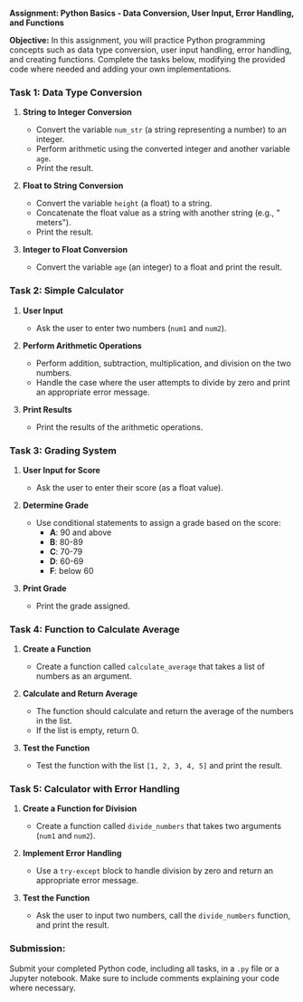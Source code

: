 **Assignment: Python Basics - Data Conversion, User Input, Error Handling, and Functions**

**Objective:** In this assignment, you will practice Python programming concepts such as data type conversion, user input handling, error handling, and creating functions. Complete the tasks below, modifying the provided code where needed and adding your own implementations.

### **Task 1: Data Type Conversion**
1. **String to Integer Conversion**
   - Convert the variable `num_str` (a string representing a number) to an integer.
   - Perform arithmetic using the converted integer and another variable `age`.
   - Print the result.

2. **Float to String Conversion**
   - Convert the variable `height` (a float) to a string.
   - Concatenate the float value as a string with another string (e.g., " meters").
   - Print the result.

3. **Integer to Float Conversion**
   - Convert the variable `age` (an integer) to a float and print the result.

### **Task 2: Simple Calculator**
1. **User Input**
   - Ask the user to enter two numbers (`num1` and `num2`).

2. **Perform Arithmetic Operations**
   - Perform addition, subtraction, multiplication, and division on the two numbers.
   - Handle the case where the user attempts to divide by zero and print an appropriate error message.

3. **Print Results**
   - Print the results of the arithmetic operations.

### **Task 3: Grading System**
1. **User Input for Score**
   - Ask the user to enter their score (as a float value).

2. **Determine Grade**
   - Use conditional statements to assign a grade based on the score:
     - **A**: 90 and above
     - **B**: 80-89
     - **C**: 70-79
     - **D**: 60-69
     - **F**: below 60

3. **Print Grade**
   - Print the grade assigned.

### **Task 4: Function to Calculate Average**
1. **Create a Function**
   - Create a function called `calculate_average` that takes a list of numbers as an argument.

2. **Calculate and Return Average**
   - The function should calculate and return the average of the numbers in the list.
   - If the list is empty, return 0.

3. **Test the Function**
   - Test the function with the list `[1, 2, 3, 4, 5]` and print the result.

### **Task 5: Calculator with Error Handling**
1. **Create a Function for Division**
   - Create a function called `divide_numbers` that takes two arguments (`num1` and `num2`).

2. **Implement Error Handling**
   - Use a `try-except` block to handle division by zero and return an appropriate error message.

3. **Test the Function**
   - Ask the user to input two numbers, call the `divide_numbers` function, and print the result.

### **Submission:**
Submit your completed Python code, including all tasks, in a `.py` file or a Jupyter notebook. Make sure to include comments explaining your code where necessary.

